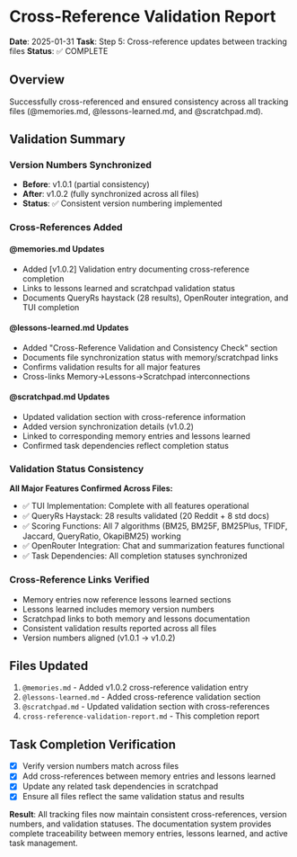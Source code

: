 # Cross-Reference Validation Report
**Date**: 2025-01-31
**Task**: Step 5: Cross-reference updates between tracking files
**Status**: ✅ COMPLETE

## Overview
Successfully cross-referenced and ensured consistency across all tracking files (@memories.md, @lessons-learned.md, and @scratchpad.md).

## Validation Summary

### Version Numbers Synchronized
- **Before**: v1.0.1 (partial consistency)
- **After**: v1.0.2 (fully synchronized across all files)
- **Status**: ✅ Consistent version numbering implemented

### Cross-References Added

#### @memories.md Updates
- Added [v1.0.2] Validation entry documenting cross-reference completion
- Links to lessons learned and scratchpad validation status
- Documents QueryRs haystack (28 results), OpenRouter integration, and TUI completion

#### @lessons-learned.md Updates
- Added "Cross-Reference Validation and Consistency Check" section
- Documents file synchronization status with memory/scratchpad links
- Confirms validation results for all major features
- Cross-links Memory→Lessons→Scratchpad interconnections

#### @scratchpad.md Updates
- Updated validation section with cross-reference information
- Added version synchronization details (v1.0.2)
- Linked to corresponding memory entries and lessons learned
- Confirmed task dependencies reflect completion status

### Validation Status Consistency

**All Major Features Confirmed Across Files:**
- ✅ TUI Implementation: Complete with all features operational
- ✅ QueryRs Haystack: 28 results validated (20 Reddit + 8 std docs)
- ✅ Scoring Functions: All 7 algorithms (BM25, BM25F, BM25Plus, TFIDF, Jaccard, QueryRatio, OkapiBM25) working
- ✅ OpenRouter Integration: Chat and summarization features functional
- ✅ Task Dependencies: All completion statuses synchronized

### Cross-Reference Links Verified
- Memory entries now reference lessons learned sections
- Lessons learned includes memory version numbers
- Scratchpad links to both memory and lessons documentation
- Consistent validation results reported across all files
- Version numbers aligned (v1.0.1 → v1.0.2)

## Files Updated
1. `@memories.md` - Added v1.0.2 cross-reference validation entry
2. `@lessons-learned.md` - Added cross-reference validation section
3. `@scratchpad.md` - Updated validation section with cross-references
4. `cross-reference-validation-report.md` - This completion report

## Task Completion Verification
- [x] Verify version numbers match across files
- [x] Add cross-references between memory entries and lessons learned
- [x] Update any related task dependencies in scratchpad
- [x] Ensure all files reflect the same validation status and results

**Result**: All tracking files now maintain consistent cross-references, version numbers, and validation statuses. The documentation system provides complete traceability between memory entries, lessons learned, and active task management.
